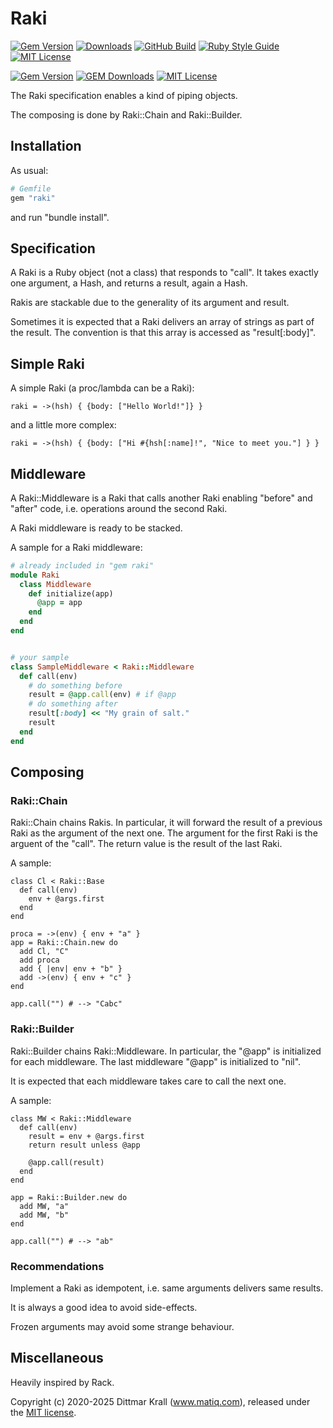 # Raki

[![Gem Version](https://img.shields.io/gem/v/raki?color=168AFE&logo=rubygems&logoColor=FE1616)](https://rubygems.org/gems/raki)
[![Downloads](https://img.shields.io/gem/dt/raki?color=168AFE&logo=rubygems&logoColor=FE1616)](https://rubygems.org/gems/raki)
[![GitHub Build](https://img.shields.io/github/actions/workflow/status/matique/raki/rake.yml?logo=github)](https://github.com/matique/raki/actions/workflows/rake.yml)
[![Ruby Style Guide](https://img.shields.io/badge/code_style-standard-brightgreen.svg)](https://github.com/standardrb/standard)
[![MIT License](https://img.shields.io/badge/license-MIT-blue.svg)](http://choosealicense.com/licenses/mit/)

[![Gem Version](https://badge.fury.io/rb/raki.png)](http://badge.fury.io/rb/raki)
[![GEM Downloads](https://img.shields.io/gem/dt/raki?color=168AFE&logo=ruby&logoColor=FE1616)](https://rubygems.org/gems/raki)
[![MIT License](https://img.shields.io/badge/license-MIT-blue.svg)](http://choosealicense.com/licenses/mit/)

The Raki specification enables a kind of piping objects.

The composing is done by Raki::Chain and Raki::Builder.

## Installation

As usual:
```ruby
# Gemfile
gem "raki"
```
and run "bundle install".

## Specification

A Raki is a Ruby object (not a class) that responds to "call".
It takes exactly one argument, a Hash, and returns a result, again a Hash.

Rakis are stackable due to the generality of its argument and result.

Sometimes it is expected that a Raki delivers an array of strings as
part of the result.
The convention is that this array is accessed as "result[:body]".

## Simple Raki

A simple Raki (a proc/lambda can be a Raki):

~~~
raki = ->(hsh) { {body: ["Hello World!"]} }
~~~

and a little more complex:

~~~
raki = ->(hsh) { {body: ["Hi #{hsh[:name]!", "Nice to meet you."] } }
~~~

## Middleware

A Raki::Middleware is a Raki that calls another Raki enabling
"before" and "after" code, i.e. operations around the second Raki.

A Raki middleware is ready to be stacked.

A sample for a Raki middleware:

~~~ruby
# already included in "gem raki"
module Raki
  class Middleware
    def initialize(app)
      @app = app
    end
  end
end


# your sample
class SampleMiddleware < Raki::Middleware
  def call(env)
    # do something before
    result = @app.call(env) # if @app
    # do something after
    result[:body] << "My grain of salt."
    result
  end
end
~~~

## Composing

### Raki::Chain

Raki::Chain chains Rakis.
In particular, it will forward the result of a previous Raki
as the argument of the next one.
The argument for the first Raki is the arguent of the "call".
The return value is the result of the last Raki.

A sample:

~~~
class Cl < Raki::Base
  def call(env)
    env + @args.first
  end
end

proca = ->(env) { env + "a" }
app = Raki::Chain.new do
  add Cl, "C"
  add proca
  add { |env| env + "b" }
  add ->(env) { env + "c" }
end

app.call("") # --> "Cabc"
~~~

### Raki::Builder

Raki::Builder chains Raki::Middleware.
In particular, the "@app" is initialized for each middleware.
The last middleware "@app" is initialized to "nil".

It is expected that each middleware takes care to call the next one.

A sample:

~~~
class MW < Raki::Middleware
  def call(env)
    result = env + @args.first
    return result unless @app

    @app.call(result)
  end
end

app = Raki::Builder.new do
  add MW, "a"
  add MW, "b"
end

app.call("") # --> "ab"

~~~

### Recommendations

Implement a Raki as idempotent, i.e. same arguments delivers same results.

It is always a good idea to avoid side-effects.

Frozen arguments may avoid some strange behaviour.

## Miscellaneous

Heavily inspired by Rack.

Copyright (c) 2020-2025 Dittmar Krall (www.matiq.com),
released under the [MIT license](https://opensource.org/licenses/MIT).
